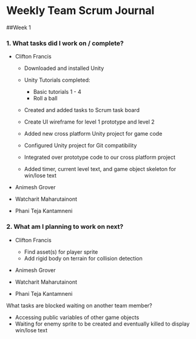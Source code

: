 # Weekly Team Scrum Journal

##Week 1

### 1. What tasks did I work on / complete?
* Clifton Francis
	* Downloaded and installed Unity
	* Unity Tutorials completed:
		- Basic tutorials 1 - 4
		- Roll a ball

	* Created and added tasks to Scrum task board
	* Create UI wireframe for level 1 prototype and level 2
	* Added new cross platform Unity project for game code
	* Configured Unity project for Git compatibility
	* Integrated over prototype code to our cross platform project
	* Added timer, current level text, and game object skeleton for win/lose text

* Animesh Grover

* Watcharit Maharutainont

* Phani Teja Kantamneni

### 2. What am I planning to work on next?

* Clifton Francis
	* Find asset(s) for player sprite
	* Add rigid body on terrain for collision detection

* Animesh Grover

* Watcharit Maharutainont

* Phani Teja Kantamneni


What tasks are blocked waiting on another team member?

* Accessing public variables of other game objects
* Waiting for enemy sprite to be created and eventually killed to display win/lose text

